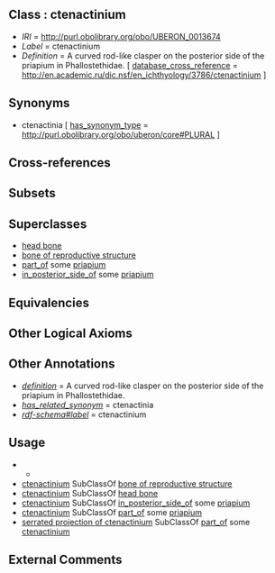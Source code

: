
## Class : ctenactinium

 * *IRI* = http://purl.obolibrary.org/obo/UBERON_0013674
 * *Label* = ctenactinium
 * *Definition* = A curved rod-like clasper on the posterior side of the priapium in Phallostethidae. [ [database_cross_reference](../../ef/oboInOwl#hasDbXref.md) = http://en.academic.ru/dic.nsf/en_ichthyology/3786/ctenactinium ]

## Synonyms

 * ctenactinia [ [has_synonym_type](../../pe/oboInOwl#hasSynonymType.md) = http://purl.obolibrary.org/obo/uberon/core#PLURAL ]

## Cross-references


## Subsets


## Superclasses

 * [head bone](../../UBERON/57/UBERON_0003457.md)
 * [bone of reproductive structure](../../UBERON/19/UBERON_0007719.md)
 * [part_of](../../BFO/50/BFO_0000050.md) some [priapium](../../UBERON/72/UBERON_0013672.md)
 * [in_posterior_side_of](../../BSPO/22/BSPO_0000122.md) some [priapium](../../UBERON/72/UBERON_0013672.md)

## Equivalencies


## Other Logical Axioms


## Other Annotations

 * *[definition](../../IAO/15/IAO_0000115.md)* = A curved rod-like clasper on the posterior side of the priapium in Phallostethidae.
 * *[has_related_synonym](../../ym/oboInOwl#hasRelatedSynonym.md)* = ctenactinia
 * *[rdf-schema#label](../../el/rdf-schema#label.md)* = ctenactinium

## Usage

 * -
 * [ctenactinium](../../UBERON/74/UBERON_0013674.md) SubClassOf [bone of reproductive structure](../../UBERON/19/UBERON_0007719.md)
 * [ctenactinium](../../UBERON/74/UBERON_0013674.md) SubClassOf [head bone](../../UBERON/57/UBERON_0003457.md)
 * [ctenactinium](../../UBERON/74/UBERON_0013674.md) SubClassOf [in_posterior_side_of](../../BSPO/22/BSPO_0000122.md) some [priapium](../../UBERON/72/UBERON_0013672.md)
 * [ctenactinium](../../UBERON/74/UBERON_0013674.md) SubClassOf [part_of](../../BFO/50/BFO_0000050.md) some [priapium](../../UBERON/72/UBERON_0013672.md)
 * [serrated projection of ctenactinium](../../UBERON/77/UBERON_0013677.md) SubClassOf [part_of](../../BFO/50/BFO_0000050.md) some [ctenactinium](../../UBERON/74/UBERON_0013674.md)

## External Comments

